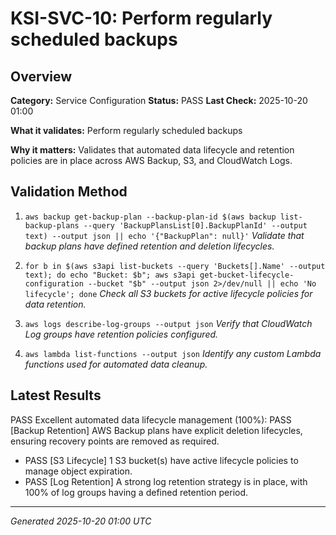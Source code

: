 # KSI-SVC-10: Perform regularly scheduled backups

## Overview

**Category:** Service Configuration
**Status:** PASS
**Last Check:** 2025-10-20 01:00

**What it validates:** Perform regularly scheduled backups

**Why it matters:** Validates that automated data lifecycle and retention policies are in place across AWS Backup, S3, and CloudWatch Logs.

## Validation Method

1. `aws backup get-backup-plan --backup-plan-id $(aws backup list-backup-plans --query 'BackupPlansList[0].BackupPlanId' --output text) --output json || echo '{"BackupPlan": null}'`
   *Validate that backup plans have defined retention and deletion lifecycles.*

2. `for b in $(aws s3api list-buckets --query 'Buckets[].Name' --output text); do echo "Bucket: $b"; aws s3api get-bucket-lifecycle-configuration --bucket "$b" --output json 2>/dev/null || echo 'No lifecycle'; done`
   *Check all S3 buckets for active lifecycle policies for data retention.*

3. `aws logs describe-log-groups --output json`
   *Verify that CloudWatch Log groups have retention policies configured.*

4. `aws lambda list-functions --output json`
   *Identify any custom Lambda functions used for automated data cleanup.*

## Latest Results

PASS Excellent automated data lifecycle management (100%): PASS [Backup Retention] AWS Backup plans have explicit deletion lifecycles, ensuring recovery points are removed as required.
- PASS [S3 Lifecycle] 1 S3 bucket(s) have active lifecycle policies to manage object expiration.
- PASS [Log Retention] A strong log retention strategy is in place, with 100% of log groups having a defined retention period.

---
*Generated 2025-10-20 01:00 UTC*
